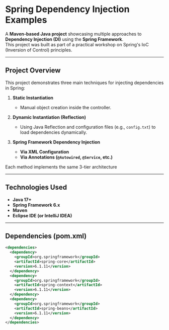 #  Spring Dependency Injection Examples

A **Maven-based Java project** showcasing multiple approaches to **Dependency Injection (DI)** using the **Spring Framework**.  
This project was built as part of a practical workshop on Spring's IoC (Inversion of Control) principles.

---

##  Project Overview

This project demonstrates three main techniques for injecting dependencies in Spring:

1. **Static Instantiation**
   - Manual object creation inside the controller.

2. **Dynamic Instantiation (Reflection)**
   - Using Java Reflection and configuration files (e.g., `config.txt`) to load dependencies dynamically.

3. **Spring Framework Dependency Injection**
   - **Via XML Configuration**
   - **Via Annotations (`@Autowired`, `@Service`, etc.)**

Each method implements the same 3-tier architecture

---

##  Technologies Used

- **Java 17+**
- **Spring Framework 6.x**
- **Maven**
- **Eclipse IDE (or IntelliJ IDEA)**

---

##  Dependencies (pom.xml)

```xml
<dependencies>
  <dependency>
    <groupId>org.springframework</groupId>
    <artifactId>spring-core</artifactId>
    <version>6.1.11</version>
  </dependency>
  <dependency>
    <groupId>org.springframework</groupId>
    <artifactId>spring-context</artifactId>
    <version>6.1.11</version>
  </dependency>
  <dependency>
    <groupId>org.springframework</groupId>
    <artifactId>spring-beans</artifactId>
    <version>6.1.11</version>
  </dependency>
</dependencies>
